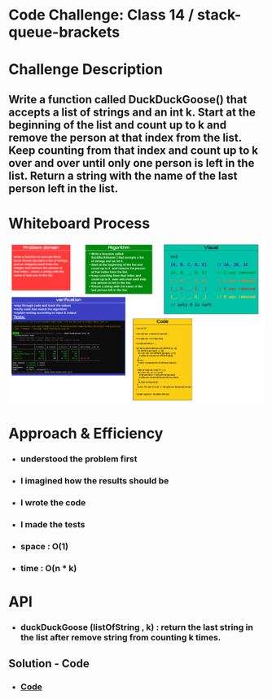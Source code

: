 # Code Challenge: Class 14 / stack-queue-brackets


# Challenge Description

  ## Write a function called DuckDuckGoose() that accepts a list of strings and an int k. Start at the beginning of the list and count up to k and remove the person at that index from the list. Keep counting from that index and count up to k over and over until only one person is left in the list. Return a string with the name of the last person left in the list.


# Whiteboard Process

![img](/401-challenges/Duck-Duck-Goose/Duck-Duck-Goose.png)


# Approach & Efficiency
  * ###  understood the problem first

  * ### I imagined how the results should be

  * ### I wrote the code

  * ### I made the tests

  * ### space : O(1)

  * ### time : O(n * k)

# API

  * ### duckDuckGoose (listOfString , k) : return the last string in the list after remove string from counting k times.

## Solution - Code 

* ### [Code](https://github.com/Duniaalkilany/data-structures-and-algorithms/tree/main/401-challenges/Duck-Duck-Goose/Duck-Duck-Goose.js)